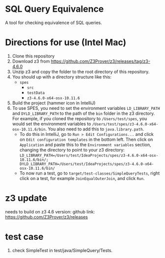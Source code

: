 # SQL Query Equivalence

A tool for checking equivalence of SQL queries.

# Directions for use (Intel Mac)

1. Clone this repository
2. Download z3 from https://github.com/Z3Prover/z3/releases/tag/z3-4.6.0
3. Unzip z3 and copy the folder to the root directory of this repository.
4. You should up with a directory structure like this:
    - `spes`
        - `src`
        - `testData`
        - `z3-4.6.0-x64-osx-10.11.6`
5. Build the project (hammer icon in IntelliJ)
6. To use SPES, you need to set the environment variables `LD_LIBRARY_PATH` and `DYLD_LIBRARY_PATH` to the path of
   the `bin` folder in the z3 directory. For example, if you cloned the repository to `/Users/test/spes`, you would set
   the environment variables to `/Users/test/spes/z3-4.6.0-x64-osx-10.11.6/bin`. You also need to add this
   to `java.library.path`.
    - To do this in IntelliJ, go to `Run > Edit Configurations...` and click on `Edit configuration templates` in the
      bottom left. Then click on `Application` and paste this to the `Environment variables` section, changing the
      directory to point to your z3
      directory: `LD_LIBRARY_PATH=/Users/test/IdeaProjects/spes/z3-4.6.0-x64-osx-10.11.6/bin/;
      DYLD_LIBRARY_PATH=/Users/test/IdeaProjects/spes/z3-4.6.0-x64-osx-10.11.6/bin/`
    - To now run a test, go to `target/test-classes/SimpleQueryTests`, right click on a test, for
      example `JoinEqualOuterJoin`, and click `Run`.

# z3 update

needs to build on z3 4.6 version:
github link: https://github.com/Z3Prover/z3/releases

# test case

1. check SimpleTest in test/java/SimpleQuery/Tests.
